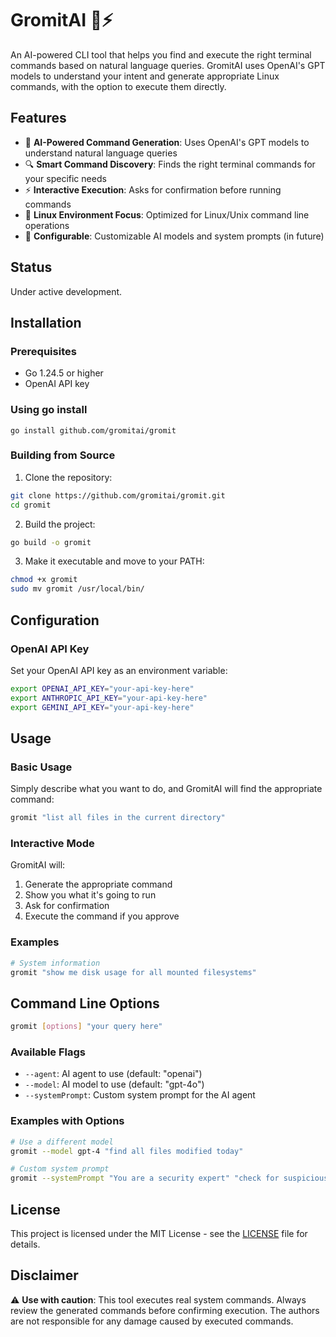 # GromitAI 🤖⚡️

An AI-powered CLI tool that helps you find and execute the right terminal commands based on natural language queries. GromitAI uses OpenAI's GPT models to understand your intent and generate appropriate Linux commands, with the option to execute them directly.

## Features

- 🧠 **AI-Powered Command Generation**: Uses OpenAI's GPT models to understand natural language queries
- 🔍 **Smart Command Discovery**: Finds the right terminal commands for your specific needs
- ⚡️ **Interactive Execution**: Asks for confirmation before running commands
- 🎯 **Linux Environment Focus**: Optimized for Linux/Unix command line operations
- 🔧 **Configurable**: Customizable AI models and system prompts (in future)

## Status
Under active development.

## Installation

### Prerequisites

- Go 1.24.5 or higher
- OpenAI API key

### Using go install
```
go install github.com/gromitai/gromit
```

### Building from Source

1. Clone the repository:
```bash
git clone https://github.com/gromitai/gromit.git
cd gromit
```

2. Build the project:
```bash
go build -o gromit
```

3. Make it executable and move to your PATH:
```bash
chmod +x gromit
sudo mv gromit /usr/local/bin/
```

## Configuration

### OpenAI API Key

Set your OpenAI API key as an environment variable:

```bash
export OPENAI_API_KEY="your-api-key-here"
export ANTHROPIC_API_KEY="your-api-key-here"
export GEMINI_API_KEY="your-api-key-here"
```

## Usage

### Basic Usage

Simply describe what you want to do, and GromitAI will find the appropriate command:

```bash
gromit "list all files in the current directory"
```

### Interactive Mode

GromitAI will:
1. Generate the appropriate command
2. Show you what it's going to run
3. Ask for confirmation
4. Execute the command if you approve

### Examples

```bash
# System information
gromit "show me disk usage for all mounted filesystems"
```

## Command Line Options

```bash
gromit [options] "your query here"
```

### Available Flags

- `--agent`: AI agent to use (default: "openai")
- `--model`: AI model to use (default: "gpt-4o")
- `--systemPrompt`: Custom system prompt for the AI agent

### Examples with Options

```bash
# Use a different model
gromit --model gpt-4 "find all files modified today"

# Custom system prompt
gromit --systemPrompt "You are a security expert" "check for suspicious network connections"
```

## License

This project is licensed under the MIT License - see the [LICENSE](LICENSE) file for details.

## Disclaimer

⚠️ **Use with caution**: This tool executes real system commands. Always review the generated commands before confirming execution. The authors are not responsible for any damage caused by executed commands.
